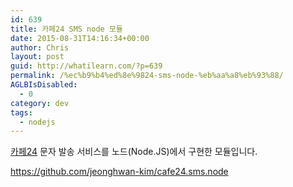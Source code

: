 ```yaml
---
id: 639
title: 카페24 SMS node 모듈
date: 2015-08-31T14:16:34+00:00
author: Chris
layout: post
guid: http://whatilearn.com/?p=639
permalink: /%ec%b9%b4%ed%8e%9824-sms-node-%eb%aa%a8%eb%93%88/
AGLBIsDisabled:
  - 0
category: dev
tags:
  - nodejs
---
```

<a href="http://www.cafe24.com">카페24</a> 문자 발송 서비스를 노드(Node.JS)에서 구현한 모듈입니다.

<a href="https://github.com/jeonghwan-kim/cafe24.sms.node">https://github.com/jeonghwan-kim/cafe24.sms.node</a>

&nbsp;